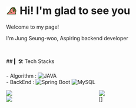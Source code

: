 <h1><img src="https://github.com/iamericanartist/SlackMojis/blob/master/Emojis/slowparrot.gif" width="30"/> Hi! I'm glad to see you</h1>
<p> Welcome to my page! </p>
<p> I'm Jung Seung-woo, Aspiring backend developer</p><br>
<p>
 ## ▎🛠 Tech Stacks <br><br>
 - Algorithm : 
 <img alt="JAVA" src="https://img.shields.io/badge/-JAVA-critical?style=flat-square&logo=JAVA&logoColor=white" /><br>
 - BackEnd : 
 <img alt="Spring Boot" src="https://img.shields.io/badge/-Spring Boot-brightgreen?style=flat-square&logo=springboot&logoColor=white" />
 <img alt="MySQL" src="https://img.shields.io/badge/-MySQL-informational?style=flat-square&logo=MySQL&logoColor=white" /><br>
</p>

[<img align="right" width="50%" src="https://github-readme-stats-jsw6701.vercel.app/api?username=jsw6701&theme=dark&show_icons=true">](https://metrics.lecoq.io/jsw6701#gh-dark-mode-only)
[<img align="right" width="50%" src="https://github-readme-stats-jsw6701.vercel.app/api?username=jsw6701&show_icons=true">](https://metrics.lecoq.io/jsw6701#gh-light-mode-only)

[<img align="left" width="50%" src="github-readme-stats.vercel.app/api/top-langs/?username=jsw6701&langs_count=8">]
